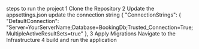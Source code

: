 steps to run the project 
1 Clone the Repository
2 Update the appsettings.json update the connection string {
  "ConnectionStrings": {
    "DefaultConnection": "Server=YourServerName;Database=BookingDb;Trusted_Connection=True;MultipleActiveResultSets=true"
  },
  3  Apply Migrations  Navigate to the Infrastructure 
  4 build and run the application 

